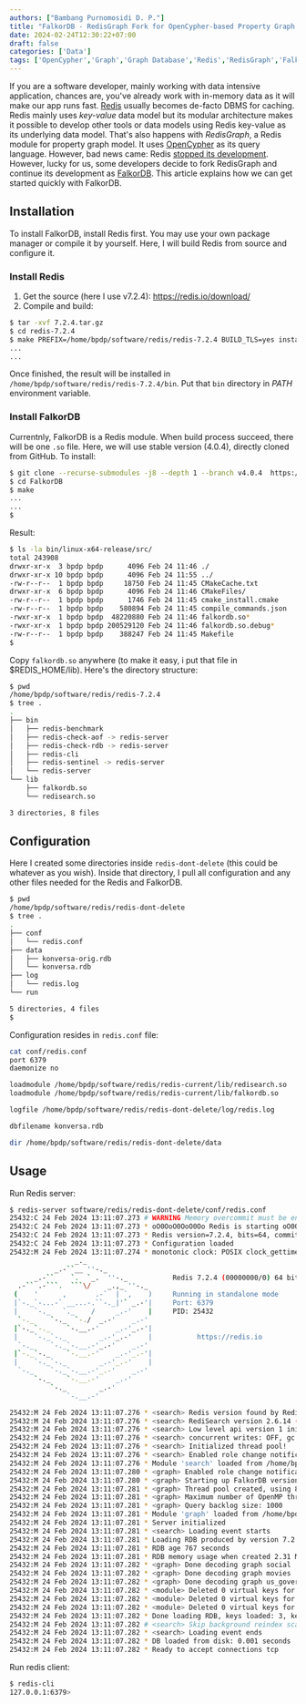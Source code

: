 ```yaml
---
authors: ["Bambang Purnomosidi D. P."]
title: "FalkorDB - RedisGraph Fork for OpenCypher-based Property Graph DBMS"
date: 2024-02-24T12:30:22+07:00
draft: false
categories: ['Data']
tags: ['OpenCypher','Graph','Graph Database','Redis','RedisGraph','FalkorDB']
---
```


If you are a software developer, mainly working with data intensive application, chances are, you've already work with in-memory data as it will make our app runs fast. [Redis](https://redis.io) usually becomes de-facto DBMS for caching. Redis mainly uses *key-value* data model but its modular architecture makes it possible to develop other tools or data models using Redis key-value as its underlying data model. That's also happens with *RedisGraph*, a Redis module for property graph model. It uses [OpenCypher](https://opencypher.org) as its query language. However, bad news came: Redis [stopped its development](https://redis.com/blog/redisgraph-eol/). However, lucky for us, some developers decide to fork RedisGraph and continue its development as [FalkorDB](https://falkordb.con). This article explains how we can get started quickly with FalkorDB.

## Installation

To install FalkorDB, install Redis first. You may use your own package manager or compile it by yourself. Here, I will build Redis from source and configure it.

### Install Redis

1. Get the source (here I use v7.2.4): https://redis.io/download/
2. Compile and build: 

```bash
$ tar -xvf 7.2.4.tar.gz
$ cd redis-7.2.4
$ make PREFIX=/home/bpdp/software/redis/redis-7.2.4 BUILD_TLS=yes install
...
...
```

Once finished, the result will be installed in `/home/bpdp/software/redis/redis-7.2.4/bin`. Put that `bin` directory in *PATH* environment variable.

### Install FalkorDB

Currentnly, FalkorDB is a Redis module. When build process succeed, there will be one `.so` file. Here, we will use stable version (4.0.4), directly cloned from GitHub. To install:

```bash
$ git clone --recurse-submodules -j8 --depth 1 --branch v4.0.4  https://github.com/FalkorDB/FalkorDB.git
$ cd FalkorDB
$ make
...
...
$
```

Result:

```bash
$ ls -la bin/linux-x64-release/src/
total 243908
drwxr-xr-x  3 bpdp bpdp      4096 Feb 24 11:46 ./
drwxr-xr-x 10 bpdp bpdp      4096 Feb 24 11:55 ../
-rw-r--r--  1 bpdp bpdp     18750 Feb 24 11:45 CMakeCache.txt
drwxr-xr-x  6 bpdp bpdp      4096 Feb 24 11:46 CMakeFiles/
-rw-r--r--  1 bpdp bpdp      1746 Feb 24 11:45 cmake_install.cmake
-rw-r--r--  1 bpdp bpdp    580894 Feb 24 11:45 compile_commands.json
-rwxr-xr-x  1 bpdp bpdp  48220880 Feb 24 11:46 falkordb.so*
-rwxr-xr-x  1 bpdp bpdp 200529120 Feb 24 11:46 falkordb.so.debug*
-rw-r--r--  1 bpdp bpdp    388247 Feb 24 11:45 Makefile
$
```

Copy `falkordb.so` anywhere (to make it easy, i put that file in $REDIS_HOME/lib). Here's the directory structure:

```bash
$ pwd
/home/bpdp/software/redis/redis-7.2.4
$ tree .
.
├── bin
│   ├── redis-benchmark
│   ├── redis-check-aof -> redis-server
│   ├── redis-check-rdb -> redis-server
│   ├── redis-cli
│   ├── redis-sentinel -> redis-server
│   └── redis-server
└── lib
    ├── falkordb.so
    └── redisearch.so

3 directories, 8 files
```

## Configuration

Here I created some directories inside `redis-dont-delete` (this could be whatever as you wish). Inside that directory, I pull all configuration and any other files needed for the Redis and FalkorDB.

```bash
$ pwd
/home/bpdp/software/redis/redis-dont-delete
$ tree .
.
├── conf
│   └── redis.conf
├── data
│   ├── konversa-orig.rdb
│   └── konversa.rdb
├── log
│   └── redis.log
└── run

5 directories, 4 files
$
```

Configuration resides in `redis.conf` file:

```bash
cat conf/redis.conf
port 6379
daemonize no

loadmodule /home/bpdp/software/redis/redis-current/lib/redisearch.so
loadmodule /home/bpdp/software/redis/redis-current/lib/falkordb.so

logfile /home/bpdp/software/redis/redis-dont-delete/log/redis.log 

dbfilename konversa.rdb

dir /home/bpdp/software/redis/redis-dont-delete/data
```

## Usage

Run Redis server:

```bash
$ redis-server software/redis/redis-dont-delete/conf/redis.conf
25432:C 24 Feb 2024 13:11:07.273 # WARNING Memory overcommit must be enabled! Without it, a background save or replication may fail under low memory condition. Being disabled, it can also cause failures without low memory condition, see https://github.com/jemalloc/jemalloc/issues/1328. To fix this issue add 'vm.overcommit_memory = 1' to /etc/sysctl.conf and then reboot or run the command 'sysctl vm.overcommit_memory=1' for this to take effect.
25432:C 24 Feb 2024 13:11:07.273 * oO0OoO0OoO0Oo Redis is starting oO0OoO0OoO0Oo
25432:C 24 Feb 2024 13:11:07.273 * Redis version=7.2.4, bits=64, commit=00000000, modified=0, pid=25432, just started
25432:C 24 Feb 2024 13:11:07.273 * Configuration loaded
25432:M 24 Feb 2024 13:11:07.274 * monotonic clock: POSIX clock_gettime
                _._                                                  
           _.-``__ ''-._                                             
      _.-``    `.  `_.  ''-._           Redis 7.2.4 (00000000/0) 64 bit
  .-`` .-```.  ```\/    _.,_ ''-._                                  
 (    '      ,       .-`  | `,    )     Running in standalone mode
 |`-._`-...-` __...-.``-._|'` _.-'|     Port: 6379
 |    `-._   `._    /     _.-'    |     PID: 25432
  `-._    `-._  `-./  _.-'    _.-'                                   
 |`-._`-._    `-.__.-'    _.-'_.-'|                                  
 |    `-._`-._        _.-'_.-'    |           https://redis.io       
  `-._    `-._`-.__.-'_.-'    _.-'                                   
 |`-._`-._    `-.__.-'    _.-'_.-'|                                  
 |    `-._`-._        _.-'_.-'    |                                  
  `-._    `-._`-.__.-'_.-'    _.-'                                   
      `-._    `-.__.-'    _.-'                                       
          `-._        _.-'                                           
              `-.__.-'                                               

25432:M 24 Feb 2024 13:11:07.276 * <search> Redis version found by RedisSearch : 7.2.4 - oss
25432:M 24 Feb 2024 13:11:07.276 * <search> RediSearch version 2.6.14 (Git=HEAD-eef91a67)
25432:M 24 Feb 2024 13:11:07.276 * <search> Low level api version 1 initialized successfully
25432:M 24 Feb 2024 13:11:07.276 * <search> concurrent writes: OFF, gc: ON, prefix min length: 2, prefix max expansions: 200, query timeout (ms): 500, timeout policy: return, cursor read size: 1000, cursor max idle (ms): 300000, max doctable size: 1000000, max number of search results:  1000000, search pool size: 20, index pool size: 8, 
25432:M 24 Feb 2024 13:11:07.276 * <search> Initialized thread pool!
25432:M 24 Feb 2024 13:11:07.276 * <search> Enabled role change notification
25432:M 24 Feb 2024 13:11:07.276 * Module 'search' loaded from /home/bpdp/software/redis/redis-current/lib/redisearch.so
25432:M 24 Feb 2024 13:11:07.280 * <graph> Enabled role change notification
25432:M 24 Feb 2024 13:11:07.280 * <graph> Starting up FalkorDB version 4.0.4.
25432:M 24 Feb 2024 13:11:07.281 * <graph> Thread pool created, using 8 threads.
25432:M 24 Feb 2024 13:11:07.281 * <graph> Maximum number of OpenMP threads set to 8
25432:M 24 Feb 2024 13:11:07.281 * <graph> Query backlog size: 1000
25432:M 24 Feb 2024 13:11:07.281 * Module 'graph' loaded from /home/bpdp/software/redis/redis-current/lib/falkordb.so
25432:M 24 Feb 2024 13:11:07.281 * Server initialized
25432:M 24 Feb 2024 13:11:07.281 * <search> Loading event starts
25432:M 24 Feb 2024 13:11:07.281 * Loading RDB produced by version 7.2.4
25432:M 24 Feb 2024 13:11:07.281 * RDB age 767 seconds
25432:M 24 Feb 2024 13:11:07.281 * RDB memory usage when created 2.31 Mb
25432:M 24 Feb 2024 13:11:07.282 * <graph> Done decoding graph social
25432:M 24 Feb 2024 13:11:07.282 * <graph> Done decoding graph movies
25432:M 24 Feb 2024 13:11:07.282 * <graph> Done decoding graph us_government
25432:M 24 Feb 2024 13:11:07.282 * <module> Deleted 0 virtual keys for graph social
25432:M 24 Feb 2024 13:11:07.282 * <module> Deleted 0 virtual keys for graph movies
25432:M 24 Feb 2024 13:11:07.282 * <module> Deleted 0 virtual keys for graph us_government
25432:M 24 Feb 2024 13:11:07.282 * Done loading RDB, keys loaded: 3, keys expired: 0.
25432:M 24 Feb 2024 13:11:07.282 # <search> Skip background reindex scan, redis version contains loaded event.
25432:M 24 Feb 2024 13:11:07.282 * <search> Loading event ends
25432:M 24 Feb 2024 13:11:07.282 * DB loaded from disk: 0.001 seconds
25432:M 24 Feb 2024 13:11:07.282 * Ready to accept connections tcp
```

Run redis client:

```bash
$ redis-cli
127.0.0.1:6379> 
```
